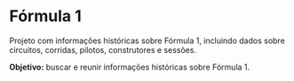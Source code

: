 # Fórmula 1

Projeto com informações históricas sobre Fórmula 1, incluindo dados sobre circuitos, corridas, pilotos, construtores e sessões.

**Objetivo:** buscar e reunir informações históricas sobre Fórmula 1.

